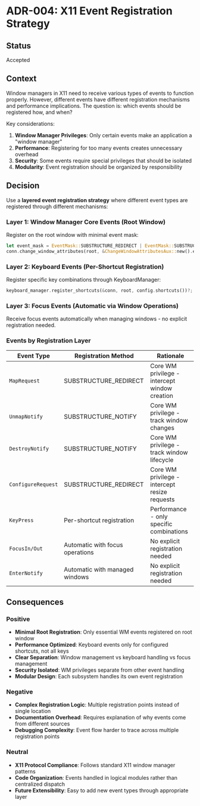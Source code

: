 # ADR-004: X11 Event Registration Strategy

## Status
Accepted

## Context
Window managers in X11 need to receive various types of events to function properly. However, different events have different registration mechanisms and performance implications. The question is: which events should be registered how, and when?

Key considerations:
1. **Window Manager Privileges**: Only certain events make an application a "window manager"
2. **Performance**: Registering for too many events creates unnecessary overhead
3. **Security**: Some events require special privileges that should be isolated
4. **Modularity**: Event registration should be organized by responsibility

## Decision
Use a **layered event registration strategy** where different event types are registered through different mechanisms:

### Layer 1: Window Manager Core Events (Root Window)
Register on the root window with minimal event mask:
```rust
let event_mask = EventMask::SUBSTRUCTURE_REDIRECT | EventMask::SUBSTRUCTURE_NOTIFY;
conn.change_window_attributes(root, &ChangeWindowAttributesAux::new().event_mask(event_mask))?;
```

### Layer 2: Keyboard Events (Per-Shortcut Registration)
Register specific key combinations through KeyboardManager:
```rust
keyboard_manager.register_shortcuts(&conn, root, config.shortcuts())?;
```

### Layer 3: Focus Events (Automatic via Window Operations)
Receive focus events automatically when managing windows - no explicit registration needed.

### Events by Registration Layer

| Event Type | Registration Method | Rationale |
|------------|-------------------|-----------|
| `MapRequest` | SUBSTRUCTURE_REDIRECT | Core WM privilege - intercept window creation |
| `UnmapNotify` | SUBSTRUCTURE_NOTIFY | Core WM privilege - track window changes |
| `DestroyNotify` | SUBSTRUCTURE_NOTIFY | Core WM privilege - track window lifecycle |
| `ConfigureRequest` | SUBSTRUCTURE_REDIRECT | Core WM privilege - intercept resize requests |
| `KeyPress` | Per-shortcut registration | Performance - only specific combinations |
| `FocusIn/Out` | Automatic with focus operations | No explicit registration needed |
| `EnterNotify` | Automatic with managed windows | No explicit registration needed |

## Consequences

### Positive
- **Minimal Root Registration**: Only essential WM events registered on root window
- **Performance Optimized**: Keyboard events only for configured shortcuts, not all keys
- **Clear Separation**: Window management vs keyboard handling vs focus management
- **Security Isolated**: WM privileges separate from other event handling
- **Modular Design**: Each subsystem handles its own event registration

### Negative
- **Complex Registration Logic**: Multiple registration points instead of single location
- **Documentation Overhead**: Requires explanation of why events come from different sources
- **Debugging Complexity**: Event flow harder to trace across multiple registration points

### Neutral
- **X11 Protocol Compliance**: Follows standard X11 window manager patterns
- **Code Organization**: Events handled in logical modules rather than centralized dispatch
- **Future Extensibility**: Easy to add new event types through appropriate layer